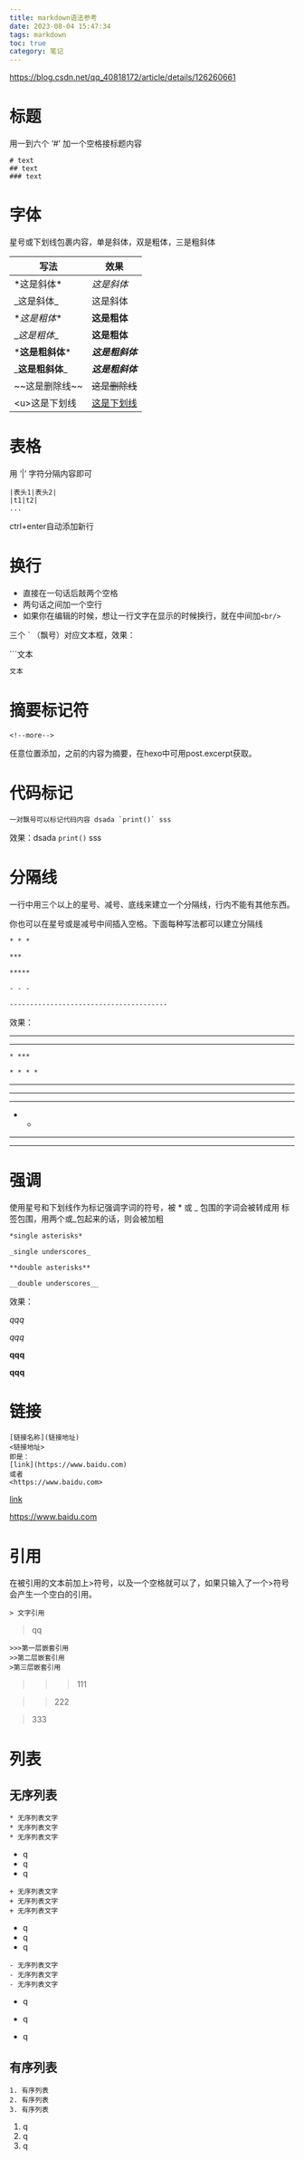 ```yaml
---
title: markdown语法参考
date: 2023-08-04 15:47:34
tags: markdown
toc: true
category: 笔记
---
```


<https://blog.csdn.net/qq_40818172/article/details/126260661>

# 标题

用一到六个 ‘#’ 加一个空格接标题内容

```
# text
## text
### text
```

# 字体

星号或下划线包裹内容，单是斜体，双是粗体，三是粗斜体

| 写法               | 效果              |
| ------------------ | ----------------- |
| \*这是斜体*        | *这是斜体*        |
| \_这是斜体_        | 这是斜体          |
| \**这是粗体**      | **这是粗体**      |
| \__这是粗体__      | __这是粗体__      |
| \***这是粗斜体***  | ***这是粗斜体***  |
| \___这是粗斜体___  | ___这是粗斜体___  |
| \~~这是删除线~~    | ~~这是删除线~~    |
| \<u>这是下划线</u> | <u>这是下划线</u> |



# 表格

用 ‘|’ 字符分隔内容即可

```
|表头1|表头2|
|t1|t2|
...
```

ctrl+enter自动添加新行

# 换行

* 直接在一句话后敲两个空格
* 两句话之间加一个空行
* 如果你在编辑的时候，想让一行文字在显示的时候换行，就在中间加`<br/>`

三个  `  （飘号）对应文本框，效果：

\```文本

```cc
文本
```

# 摘要标记符

```
<!--more-->
```

任意位置添加，之前的内容为摘要，在hexo中可用post.excerpt获取。

<!--more-->

# 代码标记

```
一对飘号可以标记代码内容 dsada `print()` sss
```

效果：dsada `print()` sss

# 分隔线

一行中用三个以上的星号、减号、底线来建立一个分隔线，行内不能有其他东西。

你也可以在星号或是减号中间插入空格。下面每种写法都可以建立分隔线

```text
* * *

***

*****

- - -

---------------------------------------
```

效果：

***

* * *

    * ***
    
    * * * *

*****

---

- - -

  - -

  - ---

  - - - -

# 强调

使用星号和下划线作为标记强调字词的符号，被 * 或 _ 包围的字词会被转成用 标签包围，用两个或_包起来的话，则会被加粗

```text
*single asterisks*

_single underscores_

**double asterisks**

__double underscores__
```

效果：

*qqq*

_qqq_

**qqq**

__qqq__





# 链接

```
[链接名称](链接地址)
<链接地址>
即是：
[link](https://www.baidu.com)
或者
<https://www.baidu.com>
```

[link](https://www.baidu.com)

<https://www.baidu.com>

# 引用

在被引用的文本前加上>符号，以及一个空格就可以了，如果只输入了一个>符号会产生一个空白的引用。

```text
> 文字引用 
```

> qq

```text
>>>第一层嵌套引用
>>第二层嵌套引用
>第三层嵌套引用
```

> > > 111

> > 222

> 333



# 列表

## 无序列表

```text
* 无序列表文字
* 无序列表文字
* 无序列表文字
```

* q
* q
* q

```text
+ 无序列表文字
+ 无序列表文字
+ 无序列表文字
```

+ q
+ q
+ q

```text
- 无序列表文字
- 无序列表文字
- 无序列表文字
```

- q

- q

- q

## 有序列表

```text
1. 有序列表
2. 有序列表
3. 有序列表
```

1. q
2. q
3. q





